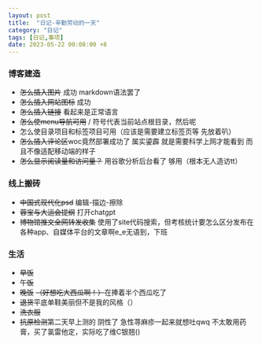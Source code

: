 ```yaml
---
layout: post
title:  "日记-辛勤劳动的一天"
category: "日记"
tags: [日记,事项]
date: 2023-05-22 00:08:00 +8
---
```


### 博客建造

- ~~怎么插入图片~~ 成功 markdown语法罢了
- ~~怎么插入网站图标~~ 成功
- ~~怎么插入链接~~ 看起来是正常语言
- ~~怎么使menu导航可用~~ / 符号代表当前站点根目录，然后呢
- 怎么使目录项目和标签项目可用（应该是需要建立标签页等 先放着叭）
- ~~怎么插入评论区~~woc竟然部署成功了 属实鎏霹 就是需要科学上网才能看到 而且不像适配移动端的样子
- ~~怎么显示阅读量和访问量？~~ 用谷歌分析后台看了 够用（根本无人造访tt）

### 线上搬砖

- ~~中国式现代化psd~~ 编辑-描边-擦除
- ~~蓉宝与大运会提纲~~ 打开chatgpt
- ~~博物馆推文全网转发收集~~ 使用了site代码搜索，但考核统计要怎么区分发布在各种app、自媒体平台的文章啊e_e无语到，下班

### 生活

- ~~早饭~~
- ~~午饭~~
- ~~晚饭~~
~~（好想吃大西瓜啊！）~~在捧着半个西瓜吃了
- ~~退货~~平底单鞋美丽但不是我的风格（）
- ~~洗衣服~~
- ~~抗原检测~~第二天早上测的 阴性了
急性荨麻疹一起来就想吐qwq 不太敢用药膏，买了氯雷他定，实际吃了维C银翘()
